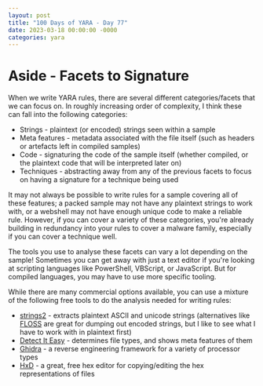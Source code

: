 ```yaml
---
layout: post
title: "100 Days of YARA - Day 77"
date: 2023-03-18 00:00:00 -0000
categories: yara
---
```


# Aside - Facets to Signature
When we write YARA rules, there are several different categories/facets that we can focus on. In roughly increasing order of complexity, I think these can fall into the following categories:
- Strings - plaintext (or encoded) strings seen within a sample
- Meta features - metadata associated with the file itself (such as headers or artefacts left in compiled samples)
- Code - signaturing the code of the sample itself (whether compiled, or the plaintext code that will be interpreted later on)
- Techniques - abstracting away from any of the previous facets to focus on having a signature for a technique being used

It may not always be possible to write rules for a sample covering all of these features; a packed sample may not have any plaintext strings to work with, or a webshell may not have enough unique code to make a reliable rule. However, if you can cover a variety of these categories, you're already building in redundancy into your rules to cover a malware family, especially if you can cover a technique well.

The tools you use to analyse these facets can vary a lot depending on the sample! Sometimes you can get away with just a text editor if you're looking at scripting languages like PowerShell, VBScript, or JavaScript. But for compiled languages, you may have to use more specific tooling.

While there are many commercial options available, you can use a mixture of the following free tools to do the analysis needed for writing rules:
- [strings2](https://github.com/glmcdona/strings2) - extracts plaintext ASCII and unicode strings (alternatives like [FLOSS](https://github.com/mandiant/flare-floss) are great for dumping out encoded strings, but I like to see what I have to work with in plaintext first)
- [Detect It Easy](https://github.com/horsicq/Detect-It-Easy) - determines file types, and shows meta features of them
- [Ghidra](https://github.com/NationalSecurityAgency/ghidra) - a reverse engineering framework for a variety of processor types
- [HxD](https://mh-nexus.de/en/hxd/) - a great, free hex editor for copying/editing the hex representations of files